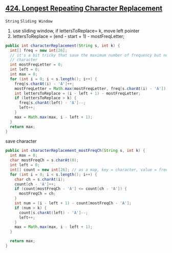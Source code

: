 [424. Longest Repeating Character Replacement](https://leetcode.com/problems/longest-repeating-character-replacement/)
---

`String` `Sliding Window`

1. use sliding window, if lettersToReplace= k, move left pointer
2. lettersToReplace = (end - start + 1) - mostFreqLetter;

```java
public int characterReplacement(String s, int k) {
  int[] freq = new int[26];
  // it's a bit tricky that save the maximum number of frequency but not the
  // character
  int mostFreqLetter = 0;
  int left = 0;
  int max = 0;
  for (int i = 0; i < s.length(); i++) {
    freq[s.charAt(i) - 'A']++;
    mostFreqLetter = Math.max(mostFreqLetter, freq[s.charAt(i) - 'A']);
    int lettersToReplace = (i - left + 1) - mostFreqLetter;
    if (lettersToReplace > k) {
      freq[s.charAt(left) - 'A']--;
      left++;
    }
    max = Math.max(max, i - left + 1);
  }
  return max;
}
```

save character

```java
public int characterReplacement_mostFreqCh(String s, int k) {
  int max = 0;
  char mostFreqCh = s.charAt(0);
  int left = 0;
  int[] count = new int[26]; // as a map, key = character, value = frequency
  for (int i = 0; i < s.length(); i++) {
    char ch = s.charAt(i);
    count[ch - 'A']++;
    if (count[mostFreqCh - 'A'] <= count[ch - 'A']) {
      mostFreqCh = ch;
    }
    int num = (i - left + 1) - count[mostFreqCh - 'A'];
    if (num > k) {
      count[s.charAt(left) - 'A']--;
      left++;
    }
    max = Math.max(max, i - left + 1);
  }

  return max;
}
```

